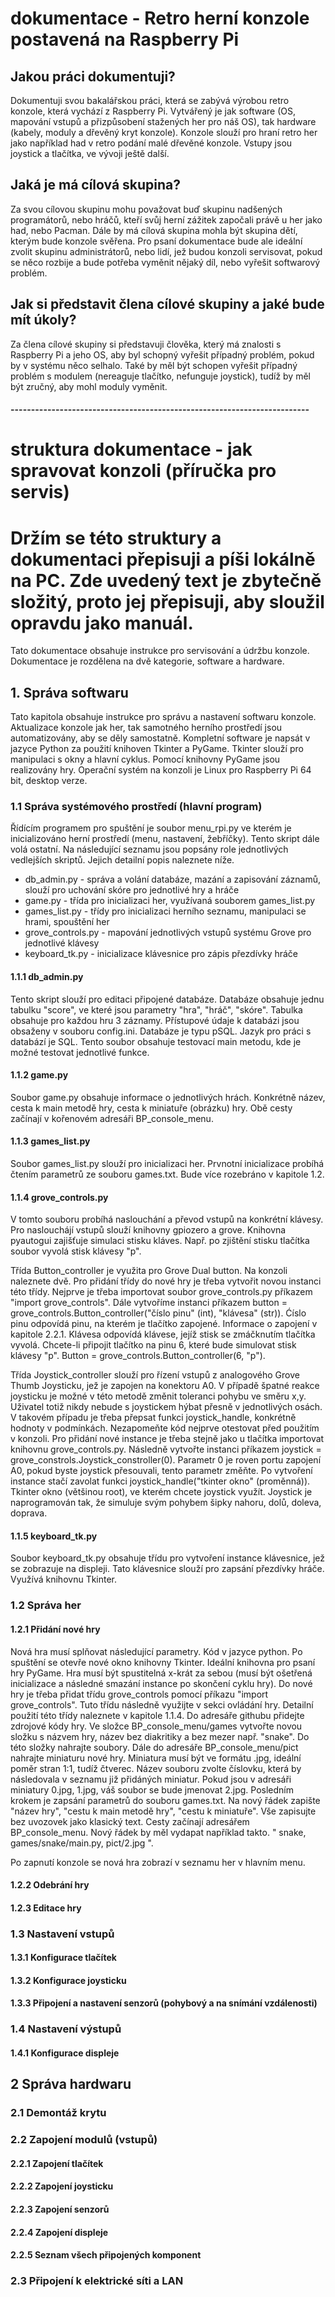 # dokumentace - Retro herní konzole postavená na Raspberry Pi
## Jakou práci dokumentuji?
Dokumentuji svou bakalářskou práci, která se zabývá výrobou retro konzole, která vychází z Raspberry Pi. 
Vytvářený je jak software (OS, mapování vstupů a přizpůsobení stažených her pro náš OS), tak hardware (kabely, moduly a dřevěný kryt konzole).
Konzole slouží pro hraní retro her jako například had v retro podání malé dřevěné konzole. Vstupy jsou joystick a tlačítka, ve vývoji ještě další.

## Jaká je má cílová skupina?
Za svou cílovou skupinu mohu považovat buď skupinu nadšených programátorů, nebo hráčů, kteří svůj herní zážitek započali právě u her jako had, nebo Pacman.
Dále by má cílová skupina mohla být skupina dětí, kterým bude konzole svěřena. 
Pro psaní dokumentace bude ale ideální zvolit skupinu administrátorů, nebo lidí, jež budou konzoli servisovat, pokud se něco rozbije a bude potřeba vyměnit nějaký díl, nebo vyřešit softwarový problém.

## Jak si představit člena cílové skupiny a jaké bude mít úkoly?
Za člena cílové skupiny si představuji člověka, který má znalosti s Raspberry Pi a jeho OS, aby byl schopný vyřešit případný problém, pokud by v systému něco selhalo. Také by měl být schopen vyřešit případný problém s modulem (nereaguje tlačítko, nefunguje joystick), tudíž by měl být zručný, aby mohl moduly vyměnit.

#### -------------------------------------------------------------------------
# struktura dokumentace - jak spravovat konzoli (příručka pro servis)

# Držím se této struktury a dokumentaci přepisuji a píši lokálně na PC. Zde uvedený text je zbytečně složitý, proto jej přepisuji, aby sloužil opravdu jako manuál.

Tato dokumentace obsahuje instrukce pro servisování a údržbu konzole. Dokumentace je rozdělena na dvě kategorie, software a hardware. 

## 1. Správa softwaru
Tato kapitola obsahuje instrukce pro správu a nastavení softwaru konzole. Aktualizace konzole jak her, tak samotného herního prostředí jsou automatizovány, aby se děly samostatně. Kompletní software je napsát v jazyce Python za použití knihoven Tkinter a PyGame. Tkinter slouží pro manipulaci s okny a hlavní cyklus. Pomocí knihovny PyGame jsou realizovány hry. Operační systém na konzoli je Linux pro Raspberry Pi 64 bit, desktop verze. 

### 1.1 Správa systémového prostředí (hlavní program)
Řídícím programem pro spuštění je soubor menu_rpi.py ve kterém je inicializováno herní prostředí (menu, nastavení, žebříčky). Tento skript dále volá ostatní. Na následující seznamu jsou popsány role jednotlivých vedlejších skriptů. Jejich detailní popis naleznete níže.

- db_admin.py - správa a volání databáze, mazání a zapisování záznamů, slouží pro uchování skóre pro jednotlivé hry a hráče
- game.py - třída pro inicializaci her, využívaná souborem games_list.py
- games_list.py - třídy pro inicializaci herního seznamu, manipulaci se hrami, spouštění her
- grove_controls.py - mapování jednotlivých vstupů systému Grove pro jednotlivé klávesy
- keyboard_tk.py - inicializace klávesnice pro zápis přezdívky hráče

#### 1.1.1 db_admin.py
Tento skript slouží pro editaci připojené databáze. Databáze obsahuje jednu tabulku "score", ve které jsou parametry "hra", "hráč", "skóre". Tabulka obsahuje pro každou hru 3 záznamy. Přístupové údaje k databázi jsou obsaženy v souboru config.ini. Databáze je typu pSQL. Jazyk pro práci s databází je SQL. Tento soubor obsahuje testovací main metodu, kde je možné testovat jednotlivé funkce.

#### 1.1.2 game.py
Soubor game.py obsahuje informace o jednotlivých hrách. Konkrétně název, cesta k main metodě hry, cesta k miniatuře (obrázku) hry. Obě cesty začínají v kořenovém adresáři BP_console_menu. 

#### 1.1.3 games_list.py
Soubor games_list.py slouží pro inicializaci her. Prvnotní inicializace probíhá čtením parametrů ze souboru games.txt. Bude více rozebráno v kapitole 1.2. 

#### 1.1.4 grove_controls.py
V tomto souboru probíhá naslouchání a převod vstupů na konkrétní klávesy. Pro naslouchájí vstupů slouží knihovny gpiozero a grove. Knihovna pyautogui zajišťuje simulaci stisku kláves. Např. po zjištění stisku tlačítka soubor vyvolá stisk klávesy "p". 


Třída Button_controller je využita pro Grove Dual button. Na konzoli naleznete dvě. 
Pro přidání třídy do nové hry je třeba vytvořit novou instanci této třídy. Nejprve je třeba importovat soubor grove_controls.py příkazem "import grove_controls". Dále vytvoříme instanci příkazem button = grove_controls.Button_controller("číslo pinu" (int), "klávesa" (str)). Ćíslo pinu odpovídá pinu, na kterém je tlačítko zapojené. Informace o zapojení v kapitole 2.2.1. Klávesa odpovídá klávese, jejíž stisk se zmáčknutím tlačítka vyvolá. 
Chcete-li připojit tlačítko na pinu 6, které bude simulovat stisk klávesy "p". Button = grove_controls.Button_controller(6, "p").

Třída Joystick_controller slouží pro řízení vstupů z analogového Grove Thumb Joysticku, jež je zapojen na konektoru A0. V případě špatné reakce joysticku je možné v této metodě změnit toleranci pohybu ve směru x,y. Uživatel totiž nikdy nebude s joystickem hýbat přesně v jednotlivých osách. 
V takovém případu je třeba přepsat funkci joystick_handle, konkrétně hodnoty v podmínkách. Nezapomeňte kód nejprve otestovat před použitím v konzoli. 
Pro přidání nové instance je třeba stejně jako u tlačítka importovat knihovnu grove_controls.py. Následně vytvořte instanci příkazem joystick = grove_constrols.Joystick_constroller(0). Parametr 0 je roven portu zapojení A0, pokud byste joystick přesouvali, tento parametr změňte. Po vytvoření instance stačí zavolat funkci joystick_handle("tkinter okno" (proměnná)). Tkinter okno (většinou root), ve kterém chcete joystick využít. Joystick je naprogramován tak, že simuluje svým pohybem šipky nahoru, dolů, doleva, doprava. 

#### 1.1.5 keyboard_tk.py
Soubor keyboard_tk.py obsahuje třídu pro vytvoření instance klávesnice, jež se zobrazuje na displeji. Tato klávesnice slouží pro zapsání přezdívky hráče. Využívá knihovnu Tkinter. 

### 1.2 Správa her
#### 1.2.1 Přidání nové hry
Nová hra musí splňovat následující parametry. Kód v jazyce python. Po spuštění se otevře nové okno knihovny Tkinter. Ideální knihovna pro psaní hry PyGame. Hra musí být spustitelná x-krát za sebou (musí být ošetřená inicializace a následné smazání instance po skončení cyklu hry). 
Do nové hry je třeba přidat třídu grove_controls pomocí příkazu "import grove_controls". Tuto třídu následně využijte v sekci ovládání hry. Detailní použití této třídy naleznete v kapitole 1.1.4. 
Do adresáře githubu přidejte zdrojové kódy hry. Ve složce BP_console_menu/games vytvořte novou složku s názvem hry, název bez diakritiky a bez mezer např. "snake". Do této složky nahrajte soubory. 
Dále do adresáře BP_console_menu/pict nahrajte miniaturu nové hry. Miniatura musí být ve formátu .jpg, ideální poměr stran 1:1, tudíž čtverec. Název souboru zvolte číslovku, která by následovala v seznamu již přidáných miniatur. Pokud jsou v adresáři miniatury 0.jpg, 1.jpg, váš soubor se bude jmenovat 2.jpg. 
Posledním krokem je zapsání parametrů do souboru games.txt. Na nový řádek zapište "název hry", "cestu k main metodě hry", "cestu k miniatuře". Vše zapisujte bez uvozovek jako klasický text. Cesty začínají adresářem BP_console_menu. Nový řádek by měl vydapat například takto.
" snake, games/snake/main.py, pict/2.jpg ".

Po zapnutí konzole se nová hra zobrazí v seznamu her v hlavním menu. 

#### 1.2.2 Odebrání hry

#### 1.2.3 Editace hry

### 1.3 Nastavení vstupů
#### 1.3.1 Konfigurace tlačítek

#### 1.3.2 Konfigurace joysticku

#### 1.3.3 Připojení a nastavení senzorů (pohybový a na snímání vzdálenosti)

### 1.4 Nastavení výstupů

#### 1.4.1 Konfigurace displeje

## 2 Správa hardwaru

### 2.1 Demontáž krytu

### 2.2 Zapojení modulů (vstupů)

#### 2.2.1 Zapojení tlačítek

#### 2.2.2 Zapojení joysticku

#### 2.2.3 Zapojení senzorů

#### 2.2.4 Zapojení displeje

#### 2.2.5 Seznam všech připojených komponent

### 2.3 Připojení k elektrické síti a LAN
